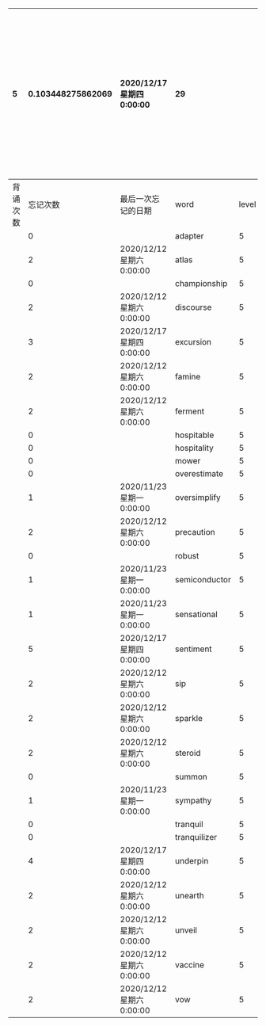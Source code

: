 |5|0.103448275862069|2020/12/17 星期四 0:00:00|29|||||||本行表示本列表背诵次数，最后一次遗忘率和最后一次背诵时间|
|:--|:--|:--|:--|:--|:--|:--|:--|:--|:--|:--|
|背诵次数|忘记次数|最后一次忘记的日期|word|level|list|序号|页数|易混淆1|助记备注||
||0||adapter|5|10|9|216||||
||2|2020/12/12 星期六 0:00:00|atlas|5|10|10|216|athlete|||
||0||championship|5|10|11|216||||
||2|2020/12/12 星期六 0:00:00|discourse|5|10|12|216|disclose|||
||3|2020/12/17 星期四 0:00:00|excursion|5|10|1|216||||
||2|2020/12/12 星期六 0:00:00|famine|5|10|13|216||||
||2|2020/12/12 星期六 0:00:00|ferment|5|10|2|216|freight|||
||0||hospitable|5|10|14|217||||
||0||hospitality|5|10|15|217||||
||0||mower|5|10|3|216||||
||0||overestimate|5|10|16|217||||
||1|2020/11/23 星期一 0:00:00|oversimplify|5|10|17|217||||
||2|2020/12/12 星期六 0:00:00|precaution|5|10|18|217||||
||0||robust|5|10|4|216||||
||1|2020/11/23 星期一 0:00:00|semiconductor|5|10|19|217||||
||1|2020/11/23 星期一 0:00:00|sensational|5|10|20|217||||
||5|2020/12/17 星期四 0:00:00|sentiment|5|10|5|216||||
||2|2020/12/12 星期六 0:00:00|sip|5|10|21|217|seep|||
||2|2020/12/12 星期六 0:00:00|sparkle|5|10|6|216||||
||2|2020/12/12 星期六 0:00:00|steroid|5|10|22|217||||
||0||summon|5|10|7|216||||
||1|2020/11/23 星期一 0:00:00|sympathy|5|10|23|217||||
||0||tranquil|5|10|24|217||||
||0||tranquilizer|5|10|25|217||||
||4|2020/12/17 星期四 0:00:00|underpin|5|10|26|217|pinpoint|||
||2|2020/12/12 星期六 0:00:00|unearth|5|10|27|217|on earth|||
||2|2020/12/12 星期六 0:00:00|unveil|5|10|8|216|unravel|||
||2|2020/12/12 星期六 0:00:00|vaccine|5|10|28|217|vacuum|||
||2|2020/12/12 星期六 0:00:00|vow|5|10|29|217||||

